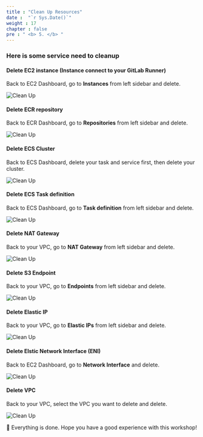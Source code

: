 ```yaml
---
title : "Clean Up Resources"
date :  "`r Sys.Date()`" 
weight : 17 
chapter : false
pre : " <b> 5. </b> "
---
```


### Here is some service need to cleanup

#### Delete EC2 instance (Instance connect to your GitLab Runner)

Back to EC2 Dashboard, go to **Instances** from left sidebar and delete.

![Clean Up](../images/7-cleanup/clean_1.png)

#### Delete ECR repository

Back to ECR Dashboard, go to **Repositories** from left sidebar and delete.

![Clean Up](../images/7-cleanup/clean_2.png)

#### Delete ECS Cluster 

Back to ECS Dashboard, delete your task and service first, then delete your cluster.

![Clean Up](../images/7-cleanup/clean_3.png)

#### Delete ECS Task definition

Back to ECS Dashboard, go to **Task definition** from left sidebar and delete.

![Clean Up](../images/7-cleanup/clean_4.png)

#### Delete NAT Gateway

Back to your VPC, go to **NAT Gateway** from left sidebar and delete.

![Clean Up](../images/7-cleanup/clean_5.png)

#### Delete S3 Endpoint

Back to your VPC, go to **Endpoints** from left sidebar and delete.

![Clean Up](../images/7-cleanup/clean_6.png)

#### Delete Elastic IP

Back to your VPC, go to **Elastic IPs** from left sidebar and delete.

![Clean Up](../images/7-cleanup/clean_7.png)

#### Delete Elstic Network Interface (ENI)

Back to EC2 Dashboard, go to **Network Interface** and delete.

![Clean Up](../images/7-cleanup/clean_8.png)

#### Delete VPC

Back to your VPC, select the VPC you want to delete and delete.

![Clean Up](../images/7-cleanup/clean_9.png)

🎉 Everything is done. Hope you have a good experience with this workshop!